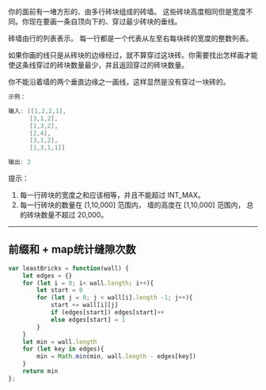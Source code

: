 你的面前有一堵方形的、由多行砖块组成的砖墙。 这些砖块高度相同但是宽度不同。你现在要画一条自顶向下的、穿过最少砖块的垂线。

砖墙由行的列表表示。 每一行都是一个代表从左至右每块砖的宽度的整数列表。

如果你画的线只是从砖块的边缘经过，就不算穿过这块砖。你需要找出怎样画才能使这条线穿过的砖块数量最少，并且返回穿过的砖块数量。

你不能沿着墙的两个垂直边缘之一画线，这样显然是没有穿过一块砖的。

```cpp
示例：

输入: [[1,2,2,1],
      [3,1,2],
      [1,3,2],
      [2,4],
      [3,1,2],
      [1,3,1,1]]

输出: 2
```

提示：

1. 每一行砖块的宽度之和应该相等，并且不能超过 INT_MAX。
2. 每一行砖块的数量在 [1,10,000] 范围内， 墙的高度在 [1,10,000] 范围内， 总的砖块数量不超过 20,000。

---

## 前缀和 + map统计缝隙次数

```javascript
var leastBricks = function(wall) {
    let edges = {}
    for (let i = 0; i< wall.length; i++){
        let start = 0
        for (let j = 0; j < wall[i].length -1; j++){
            start += wall[i][j]
            if (edges[start]) edges[start]++
            else edges[start] = 1
        }
    }
    let min = wall.length
    for (let key in edges){
        min = Math.min(min, wall.length - edges[key])
    }
    return min
};
```


